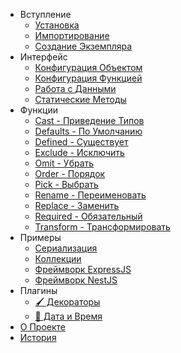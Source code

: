 -   Вступление
    -   [Установка](/ru/installation.md)
    -   [Импортирование](/ru/importing.md)
    -   [Создание Экземпляра](/ru/creating_instance.md)
-   Интерфейс
    -   [Конфигурация Объектом](/ru/configuration_object.md)
    -   [Конфигурация Функцией](/ru/configuration_function.md)
    -   [Работа с Данными](/ru/data_manipulation.md)
    -   [Статические Методы](/ru/static_methods.md)
-   Функции
    -   [Cast - Приведение Типов](/ru/cast.md)
    -   [Defaults - По Умолчанию](/ru/defaults.md)
    -   [Defined - Существует](/ru/defined.md)
    -   [Exclude - Исключить](/ru/exclude.md)
    -   [Omit - Убрать](/ru/omit.md)
    -   [Order - Порядок](/ru/order.md)
    -   [Pick - Выбрать](/ru/pick.md)
    -   [Rename - Переименовать](/ru/rename.md)
    -   [Replace - Заменить](/ru/replace.md)
    -   [Required - Обязательный](/ru/required.md)
    -   [Transform - Трансформировать](/ru/transform.md)
-   Примеры
    -   [Сериализация](/ru/serialization.md)
    -   [Коллекции](/ru/collections.md)
    -   [Фреймворк ExpressJS](/ru/express_js.md)
    -   [Фреймворк NestJS](/ru/nest_js.md)
-   Плагины
    -   [🖌️ Декораторы](/ru/decorators.md)
    -   [📆 Дата и Время](/ru/transform_date.md)
-   [О Проекте](/ru/about.md)
-   [История](/ru/changelog.md)
